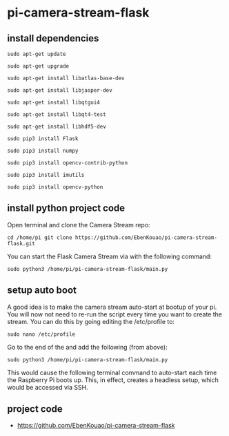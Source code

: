 
# pi-camera-stream-flask

## install dependencies

    sudo apt-get update

    sudo apt-get upgrade

    sudo apt-get install libatlas-base-dev

    sudo apt-get install libjasper-dev

    sudo apt-get install libqtgui4

    sudo apt-get install libqt4-test

    sudo apt-get install libhdf5-dev

    sudo pip3 install Flask

    sudo pip3 install numpy

    sudo pip3 install opencv-contrib-python

    sudo pip3 install imutils

    sudo pip3 install opencv-python


## install python project code 

Open terminal and clone the Camera Stream repo:

    cd /home/pi git clone https://github.com/EbenKouao/pi-camera-stream-flask.git

You can start the Flask Camera Stream via with the following command:

    sudo python3 /home/pi/pi-camera-stream-flask/main.py


## setup auto boot 

A good idea is to make the camera stream auto-start at bootup of your pi. You will now not need to re-run the script every time you want to create the stream. You can do this by going editing the /etc/profile to:

    sudo nano /etc/profile

Go to the end of the and add the following (from above):

    sudo python3 /home/pi/pi-camera-stream-flask/main.py

This would cause the following terminal command to auto-start each time the Raspberry Pi boots up. This, in effect, creates a headless setup, which would be accessed via SSH.


## project code 

- https://github.com/EbenKouao/pi-camera-stream-flask
